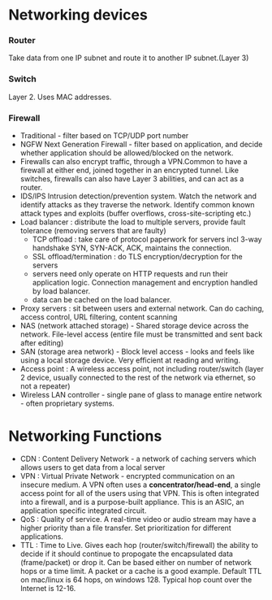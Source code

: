# Networking devices

### Router
Take data from one IP subnet and route it to another IP subnet.(Layer 3) 

### Switch 
Layer 2. Uses MAC addresses.

### Firewall 
- Traditional - filter based on TCP/UDP port number
- NGFW Next Generation Firewall - filter based on application, and decide whether
application should be allowed/blocked on the network.
- Firewalls can also encrypt traffic, through a VPN.Common to have a firewall at either end, joined together in an encrypted tunnel. Like switches, firewalls can also have Layer 3 abilities, and can act as a router.
- IDS/IPS Intrusion detection/prevention system. Watch the network and identify attacks as they traverse the network. Identify common known attack types and exploits (buffer overflows, cross-site-scripting etc.)
- Load balancer : distribute the load to multiple servers, provide fault tolerance (removing servers that are faulty)
    - TCP offload : take care of protocol paperwork for servers incl 3-way handshake SYN, SYN-ACK, ACK, maintains the connection.
    - SSL offload/termination : do TLS encryption/decryption for the servers
    - servers need only operate on HTTP requests and run their application logic. Connection management and encryption handled by load balancer.
    - data can be cached on the load balancer.
- Proxy servers : sit between users and external network. Can do caching, access control, URL filtering, content scanning
- NAS (network attached storage) - Shared storage device across the network. File-level access (entire file must be transmitted and sent back after editing)
- SAN (storage area network) - Block level access - looks and feels like using a local storage device. Very efficient at reading and writing.
- Access point : A wireless access point, not including router/switch (layer 2 device, usually connected to the rest of the network via ethernet, so not a repeater)
- Wireless LAN controller - single pane of glass to manage entire network - often proprietary systems.

# Networking Functions

- CDN : Content Delivery Network - a network of caching servers which allows users to get data from a local server
- VPN : Virtual Private Network - encrypted communication on an insecure medium. A VPN often uses a **concentrator/head-end**, a single access point for all of the users using that VPN. This is often integrated into a firewall, and is a purpose-built appliance. This is an ASIC, an application specific integrated circuit.  
- QoS : Quality of service. A real-time video or audio stream may have a higher priority than a file transfer. Set prioritization for different applications.
- TTL : Time to Live. Gives each hop (router/switch/firewall) the ability to decide if it should continue to propogate the encapsulated data (frame/packet) or drop it. Can be based either on number of network hops or a time limit. A packet or a cache is a good example. Default TTL on mac/linux is 64 hops, on windows 128. Typical hop count over the Internet is 12-16.



